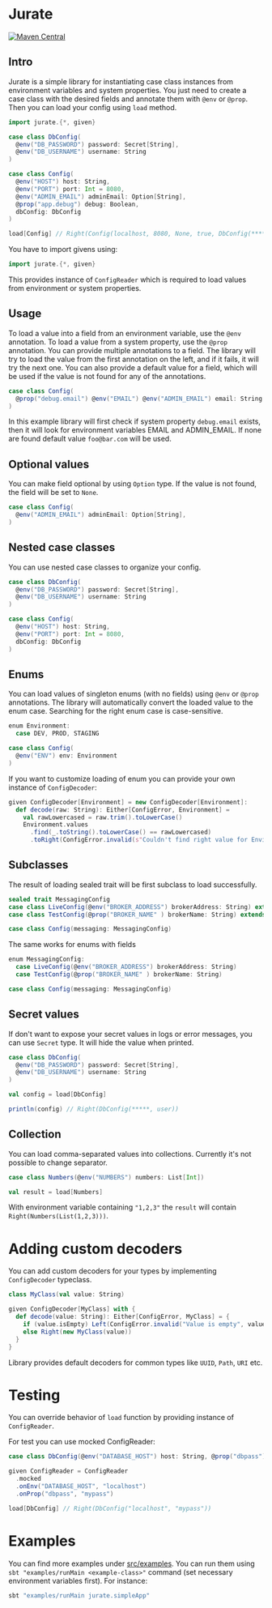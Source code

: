 
# Jurate

[![Maven Central](https://maven-badges.sml.io/maven-central/io.github.katlasik/jurate_3/badge.svg)](https://maven-badges.sml.io/maven-central/io.github.katlasik/jurate_3)
## Intro

Jurate is a simple library for instantiating case class instances from environment variables and system properties. You just need to create a case class with the desired fields and annotate them with `@env` or `@prop`. Then you can load your config using `load` method.

```scala
import jurate.{*, given}

case class DbConfig(
  @env("DB_PASSWORD") password: Secret[String],
  @env("DB_USERNAME") username: String
)

case class Config(
  @env("HOST") host: String,
  @env("PORT") port: Int = 8080,
  @env("ADMIN_EMAIL") adminEmail: Option[String],
  @prop("app.debug") debug: Boolean,
  dbConfig: DbConfig
)

load[Config] // Right(Config(localhost, 8080, None, true, DbConfig(*****, user)))
```

You have to import givens using:

```scala
import jurate.{*, given}
```

This provides instance of `ConfigReader` which is required to load values from environment or system properties.

## Usage

To load a value into a field from an environment variable, use the `@env` annotation. To load a value from a system property, use the `@prop` annotation.
You can provide multiple annotations to a field. The library will try to load the value from the first annotation on the left, and if it fails, it will try the next one.
You can also provide a default value for a field, which will be used if the value is not found for any of the annotations.

```scala
case class Config(
  @prop("debug.email") @env("EMAIL") @env("ADMIN_EMAIL") email: String = "foo@bar.com"
)
```

In this example library will first check if system property `debug.email` exists, then it will look for environment variables EMAIL and ADMIN_EMAIL. If none are found default value `foo@bar.com` will be used.

## Optional values
You can make field optional by using `Option` type. If the value is not found, the field will be set to `None`.

```scala
case class Config(
  @env("ADMIN_EMAIL") adminEmail: Option[String],
)
```

## Nested case classes
You can use nested case classes to organize your config.

```scala
case class DbConfig(
  @env("DB_PASSWORD") password: Secret[String],
  @env("DB_USERNAME") username: String
) 

case class Config(
  @env("HOST") host: String,
  @env("PORT") port: Int = 8080,
  dbConfig: DbConfig
)
```

## Enums
You can load values of singleton enums (with no fields) using `@env` or `@prop` annotations. The library will automatically convert the loaded value to the enum case. Searching for the right enum case is case-sensitive.

```scala
enum Environment:
  case DEV, PROD, STAGING

case class Config(
  @env("ENV") env: Environment
)
```

If you want to customize loading of enum you can provide your own instance of `ConfigDecoder`:

```scala
given ConfigDecoder[Environment] = new ConfigDecoder[Environment]:
  def decode(raw: String): Either[ConfigError, Environment] = 
    val rawLowercased = raw.trim().toLowerCase()
    Environment.values
      .find(_.toString().toLowerCase() == rawLowercased)
      .toRight(ConfigError.invalid(s"Couldn't find right value for Environment", raw))
```

## Subclasses
The result of loading sealed trait will be first subclass to load successfully.

```scala
sealed trait MessagingConfig
case class LiveConfig(@env("BROKER_ADDRESS") brokerAddress: String) extends MessagingConfig
case class TestConfig(@prop("BROKER_NAME" ) brokerName: String) extends MessagingConfig

case class Config(messaging: MessagingConfig)
```

The same works for enums with fields
```scala
enum MessagingConfig: 
  case LiveConfig(@env("BROKER_ADDRESS") brokerAddress: String)
  case TestConfig(@prop("BROKER_NAME" ) brokerName: String)

case class Config(messaging: MessagingConfig)
```

## Secret values
If don't want to expose your secret values in logs or error messages, you can use `Secret` type. It will hide the value when printed.

```scala
case class DbConfig(
  @env("DB_PASSWORD") password: Secret[String],
  @env("DB_USERNAME") username: String
)

val config = load[DbConfig]

println(config) // Right(DbConfig(*****, user))
```

## Collection
You can load comma-separated values into collections. Currently it's not possible to change separator.

```scala
case class Numbers(@env("NUMBERS") numbers: List[Int])

val result = load[Numbers]
```

With environment variable containing `"1,2,3"` the `result` will contain `Right(Numbers(List(1,2,3)))`.

# Adding custom decoders
You can add custom decoders for your types by implementing `ConfigDecoder` typeclass.


```scala
class MyClass(val value: String)

given ConfigDecoder[MyClass] with {
  def decode(value: String): Either[ConfigError, MyClass] = {
    if (value.isEmpty) Left(ConfigError.invalid("Value is empty", value))
    else Right(new MyClass(value))
  }
}
```

Library provides default decoders for common types like `UUID`, `Path`, `URI` etc.

# Testing

You can override behavior of `load` function by providing instance of `ConfigReader`.

For test you can use mocked ConfigReader:


```scala
case class DbConfig(@env("DATABASE_HOST") host: String, @prop("dbpass") password: String)

given ConfigReader = ConfigReader
  .mocked
  .onEnv("DATABASE_HOST", "localhost")
  .onProp("dbpass", "mypass")

load[DbConfig] // Right(DbConfig("localhost", "mypass"))

```

# Examples
You can find more examples under [src/examples](./src/examples/scala). 
You can run them using `sbt "examples/runMain <example-class>"` command (set necessary environment variables first). For instance:

```bash
sbt "examples/runMain jurate.simpleApp"
```